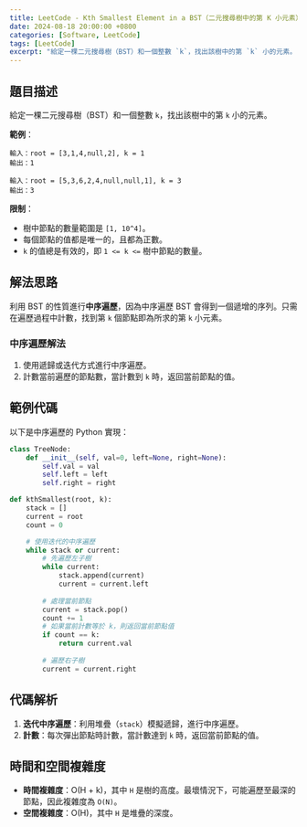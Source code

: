 ```yaml
---
title: LeetCode - Kth Smallest Element in a BST（二元搜尋樹中的第 K 小元素）
date: 2024-08-18 20:00:00 +0800
categories: [Software, LeetCode]
tags: [LeetCode] 
excerpt: "給定一棵二元搜尋樹（BST）和一個整數 `k`，找出該樹中的第 `k` 小的元素。"
---
```


## 題目描述
給定一棵二元搜尋樹（BST）和一個整數 `k`，找出該樹中的第 `k` 小的元素。

**範例**：

```
輸入：root = [3,1,4,null,2], k = 1
輸出：1

輸入：root = [5,3,6,2,4,null,null,1], k = 3
輸出：3
```

**限制**：
- 樹中節點的數量範圍是 `[1, 10^4]`。
- 每個節點的值都是唯一的，且都為正數。
- `k` 的值總是有效的，即 `1 <= k <=` 樹中節點的數量。

## 解法思路
利用 BST 的性質進行**中序遍歷**，因為中序遍歷 BST 會得到一個遞增的序列。只需在遍歷過程中計數，找到第 `k` 個節點即為所求的第 `k` 小元素。

### 中序遍歷解法
1. 使用遞歸或迭代方式進行中序遍歷。
2. 計數當前遍歷的節點數，當計數到 `k` 時，返回當前節點的值。

## 範例代碼

以下是中序遍歷的 Python 實現：

```python
class TreeNode:
    def __init__(self, val=0, left=None, right=None):
        self.val = val
        self.left = left
        self.right = right

def kthSmallest(root, k):
    stack = []
    current = root
    count = 0

    # 使用迭代的中序遍歷
    while stack or current:
        # 先遍歷左子樹
        while current:
            stack.append(current)
            current = current.left
        
        # 處理當前節點
        current = stack.pop()
        count += 1
        # 如果當前計數等於 k，則返回當前節點值
        if count == k:
            return current.val
        
        # 遍歷右子樹
        current = current.right
```

## 代碼解析
1. **迭代中序遍歷**：利用堆疊（`stack`）模擬遞歸，進行中序遍歷。
2. **計數**：每次彈出節點時計數，當計數達到 `k` 時，返回當前節點的值。

## 時間和空間複雜度
- **時間複雜度**：O(H + k)，其中 `H` 是樹的高度。最壞情況下，可能遍歷至最深的節點，因此複雜度為 `O(N)`。
- **空間複雜度**：O(H)，其中 `H` 是堆疊的深度。
